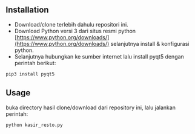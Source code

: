 ## Installation
- Download/clone terlebih dahulu repositori ini.
- Download Python versi 3 dari situs resmi python [https://www.python.org/downloads/](https://www.python.org/downloads/) selanjutnya install & konfigurasi python.
- Selanjutnya hubungkan ke sumber internet lalu install pyqt5 dengan perintah berikut:

```bash
pip3 install pyqt5
```

## Usage

buka directory hasil clone/download dari repository ini, lalu jalankan perintah:

```python
python kasir_resto.py
```
